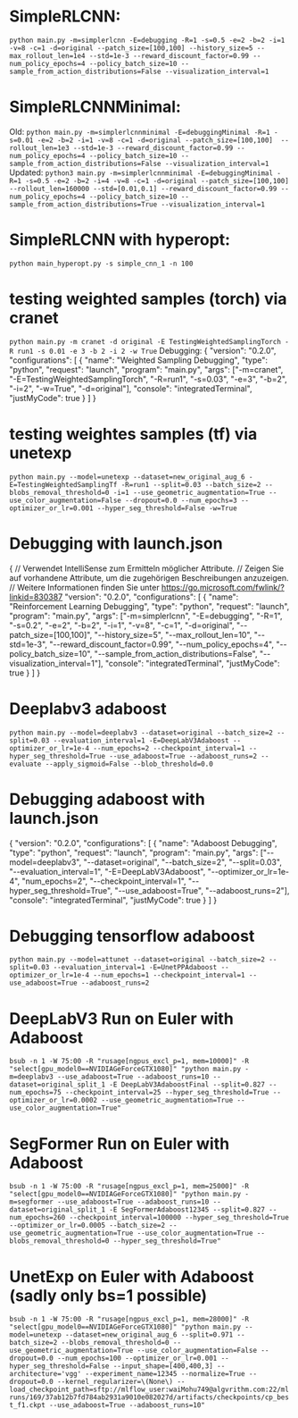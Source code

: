 # SimpleRLCNN:
`python main.py -m=simplerlcnn -E=debugging -R=1 -s=0.5 -e=2 -b=2 -i=1 -v=8 -c=1 -d=original --patch_size=[100,100] --history_size=5 --max_rollout_len=1e4 --std=1e-3 --reward_discount_factor=0.99 --num_policy_epochs=4 --policy_batch_size=10 --sample_from_action_distributions=False --visualization_interval=1`

# SimpleRLCNNMinimal:
Old:
`python main.py -m=simplerlcnnminimal -E=debuggingMinimal -R=1 -s=0.01 -e=2 -b=2 -i=1 -v=8 -c=1 -d=original --patch_size=[100,100]  --rollout_len=1e3 --std=1e-3 --reward_discount_factor=0.99 --num_policy_epochs=4 --policy_batch_size=10 --sample_from_action_distributions=False --visualization_interval=1`
Updated:
`python3 main.py -m=simplerlcnnminimal -E=debuggingMinimal -R=1 -s=0.5 -e=2 -b=2 -i=4 -v=8 -c=1 -d=original --patch_size=[100,100] --rollout_len=160000 --std=[0.01,0.1] --reward_discount_factor=0.99 --num_policy_epochs=4 --policy_batch_size=10 --sample_from_action_distributions=True --visualization_interval=1`


# SimpleRLCNN with hyperopt:
`python main_hyperopt.py -s simple_cnn_1 -n 100`

# testing weighted samples (torch) via cranet
`python main.py -m cranet -d original -E TestingWeightedSamplingTorch -R run1 -s 0.01 -e 3 -b 2 -i 2 -w True`
Debugging:
{
    "version": "0.2.0",
    "configurations": [
        {
            "name": "Weighted Sampling Debugging",
            "type": "python",
            "request": "launch",
            "program": "main.py",
            "args": ["-m=cranet", "-E=TestingWeightedSamplingTorch", "-R=run1", "-s=0.03", "-e=3", "-b=2", "-i=2", "-w=True", "-d=original"],
            "console": "integratedTerminal",
            "justMyCode": true
        }
    ]
}

# testing weightes samples (tf) via unetexp
`python main.py --model=unetexp --dataset=new_original_aug_6 -E=TestingWeightedSamplingTf -R=run1 --split=0.03 --batch_size=2 --blobs_removal_threshold=0 -i=1 --use_geometric_augmentation=True --use_color_augmentation=False --dropout=0.0 --num_epochs=3 --optimizer_or_lr=0.001 --hyper_seg_threshold=False -w=True`

# Debugging with launch.json
{
    // Verwendet IntelliSense zum Ermitteln möglicher Attribute.
    // Zeigen Sie auf vorhandene Attribute, um die zugehörigen Beschreibungen anzuzeigen.
    // Weitere Informationen finden Sie unter https://go.microsoft.com/fwlink/?linkid=830387
    "version": "0.2.0",
    "configurations": [
        {
            "name": "Reinforcement Learning Debugging",
            "type": "python",
            "request": "launch",
            "program": "main.py",
            "args": ["-m=simplerlcnn", "-E=debugging", "-R=1", "-s=0.2", "-e=2", "-b=2", "-i=1", "-v=8", "-c=1", "-d=original", "--patch_size=[100,100]", "--history_size=5", "--max_rollout_len=10", "--std=1e-3", "--reward_discount_factor=0.99", "--num_policy_epochs=4", "--policy_batch_size=10", "--sample_from_action_distributions=False", "--visualization_interval=1"],
            "console": "integratedTerminal",
            "justMyCode": true
        }
    ]
}
# Deeplabv3 adaboost
`python main.py --model=deeplabv3 --dataset=original --batch_size=2 --split=0.03 --evaluation_interval=1 -E=DeepLabV3Adaboost --optimizer_or_lr=1e-4 --num_epochs=2 --checkpoint_interval=1 --hyper_seg_threshold=True --use_adaboost=True --adaboost_runs=2 --evaluate --apply_sigmoid=False --blob_threshold=0.0`

# Debugging adaboost with launch.json
{
    "version": "0.2.0",
    "configurations": [
        {
            "name": "Adaboost Debugging",
            "type": "python",
            "request": "launch",
            "program": "main.py",
            "args": ["--model=deeplabv3", "--dataset=original", "--batch_size=2", "--split=0.03", "--evaluation_interval=1", "-E=DeepLabV3Adaboost", "--optimizer_or_lr=1e-4", "num_epochs=2", "--checkpoint_interval=1", "--hyper_seg_threshold=True", "--use_adaboost=True", "--adaboost_runs=2"],
            "console": "integratedTerminal",
            "justMyCode": true
        }
    ]
}

# Debugging tensorflow adaboost
`python main.py --model=attunet --dataset=original --batch_size=2 --split=0.03 --evaluation_interval=1 -E=UnetPPAdaboost --optimizer_or_lr=1e-4 --num_epochs=1 --checkpoint_interval=1 --use_adaboost=True --adaboost_runs=2`

# DeepLabV3 Run on Euler with Adaboost
`bsub -n 1 -W 75:00 -R "rusage[ngpus_excl_p=1, mem=10000]" -R "select[gpu_model0==NVIDIAGeForceGTX1080]" "python main.py -m=deeplabv3 --use_adaboost=True --adaboost_runs=10 --dataset=original_split_1 -E DeepLabV3AdaboostFinal --split=0.827 --num_epochs=75 --checkpoint_interval=25 --hyper_seg_threshold=True --optimizer_or_lr=0.0002 --use_geometric_augmentation=True --use_color_augmentation=True"`

# SegFormer Run on Euler with Adaboost
`bsub -n 1 -W 75:00 -R "rusage[ngpus_excl_p=1, mem=25000]" -R "select[gpu_model0==NVIDIAGeForceGTX1080]" "python main.py -m=segformer --use_adaboost=True --adaboost_runs=10 --dataset=original_split_1 -E SegFormerAdaboost12345 --split=0.827 --num_epochs=260 --checkpoint_interval=100000 --hyper_seg_threshold=True --optimizer_or_lr=0.0005 --batch_size=2 --use_geometric_augmentation=True --use_color_augmentation=True --blobs_removal_threshold=0 --hyper_seg_threshold=True"`

# UnetExp on Euler with Adaboost (sadly only bs=1 possible)
`bsub -n 1 -W 75:00 -R "rusage[ngpus_excl_p=1, mem=28000]" -R "select[gpu_model0==NVIDIAGeForceGTX1080]" "python main.py --model=unetexp --dataset=new_original_aug_6 --split=0.971 --batch_size=2 --blobs_removal_threshold=0 --use_geometric_augmentation=True --use_color_augmentation=False --dropout=0.0 --num_epochs=100 --optimizer_or_lr=0.001 --hyper_seg_threshold=False --input_shape=[400,400,3] --architecture='vgg' --experiment_name=12345 --normalize=True --dropout=0.0 --kernel_regularizer=\(None\) --load_checkpoint_path=sftp://mlflow_user:waiMohu749@algvrithm.com:22/mlruns/169/37ab12b7fd784ab2931a9010e082027d/artifacts/checkpoints/cp_best_f1.ckpt --use_adaboost=True --adaboost_runs=10"`
